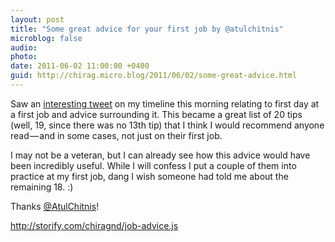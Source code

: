 ```yaml
---
layout: post
title: "Some great advice for your first job by @atulchitnis"
microblog: false
audio: 
photo: 
date: 2011-06-02 11:00:00 +0400
guid: http://chirag.micro.blog/2011/06/02/some-great-advice.html
---
```

<p>Saw an <a href="http://twitter.com/AtulChitnis/status/75773775345496064" target="_blank">interesting tweet</a> on my timeline this morning relating to first day at a first job and advice surrounding it. This became a great list of 20 tips (well, 19, since there was no 13th tip) that I think I would recommend anyone read — and in some cases, not just on their first job.</p>
<p>I may not be a veteran, but I can already see how this advice would have been incredibly useful. While I will confess I put a couple of them into practice at my first job, dang I wish someone had told me about the remaining 18. :)</p>
<p>Thanks <a href="http://twitter.com/atulchitnis" target="_blank">@AtulChitnis</a>!</p>
<a href="http://storify.com/chiragnd/job-advice.js">http://storify.com/chiragnd/job-advice.js</a>
